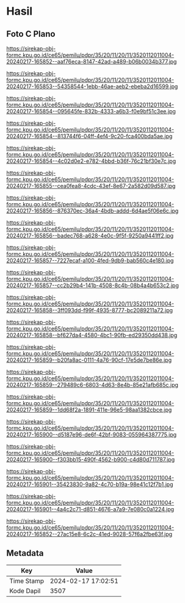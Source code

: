 # Hasil

## Foto C Plano

https://sirekap-obj-formc.kpu.go.id/ce65/pemilu/pdpr/35/20/11/20/11/3520112011004-20240217-165852--aaf76eca-8147-42ad-a489-b06b0034b377.jpg

https://sirekap-obj-formc.kpu.go.id/ce65/pemilu/pdpr/35/20/11/20/11/3520112011004-20240217-165853--54358544-1ebb-46ae-aeb2-ebeba2d16599.jpg

https://sirekap-obj-formc.kpu.go.id/ce65/pemilu/pdpr/35/20/11/20/11/3520112011004-20240217-165854--095645fe-832b-4333-a6b3-f0e9bf51c3ee.jpg

https://sirekap-obj-formc.kpu.go.id/ce65/pemilu/pdpr/35/20/11/20/11/3520112011004-20240217-165854--813744f6-04ff-4ef4-9c20-fca400bda5ae.jpg

https://sirekap-obj-formc.kpu.go.id/ce65/pemilu/pdpr/35/20/11/20/11/3520112011004-20240217-165854--4c02d0e2-e782-4bbd-b36f-76c21bf30e7c.jpg

https://sirekap-obj-formc.kpu.go.id/ce65/pemilu/pdpr/35/20/11/20/11/3520112011004-20240217-165855--cea0fea8-4cdc-43ef-8e67-2a582d09d587.jpg

https://sirekap-obj-formc.kpu.go.id/ce65/pemilu/pdpr/35/20/11/20/11/3520112011004-20240217-165856--876370ec-36a4-4bdb-addd-6d4ae5f06e6c.jpg

https://sirekap-obj-formc.kpu.go.id/ce65/pemilu/pdpr/35/20/11/20/11/3520112011004-20240217-165856--badec768-a628-4e0c-9f5f-9250a9441ff2.jpg

https://sirekap-obj-formc.kpu.go.id/ce65/pemilu/pdpr/35/20/11/20/11/3520112011004-20240217-165857--7227ecaf-a100-4fed-9db9-bab560c4e180.jpg

https://sirekap-obj-formc.kpu.go.id/ce65/pemilu/pdpr/35/20/11/20/11/3520112011004-20240217-165857--cc2b29b4-141b-4508-8c4b-08b4a4b653c2.jpg

https://sirekap-obj-formc.kpu.go.id/ce65/pemilu/pdpr/35/20/11/20/11/3520112011004-20240217-165858--3ff093dd-f99f-4935-8777-bc2089211a72.jpg

https://sirekap-obj-formc.kpu.go.id/ce65/pemilu/pdpr/35/20/11/20/11/3520112011004-20240217-165858--bf627da4-4580-4bc1-90fb-ed29350dd438.jpg

https://sirekap-obj-formc.kpu.go.id/ce65/pemilu/pdpr/35/20/11/20/11/3520112011004-20240217-165859--b20fa8ac-0111-4a76-90cf-17e5de7be86e.jpg

https://sirekap-obj-formc.kpu.go.id/ce65/pemilu/pdpr/35/20/11/20/11/3520112011004-20240217-165859--279489c6-6803-4d63-8e4b-85e21afb685c.jpg

https://sirekap-obj-formc.kpu.go.id/ce65/pemilu/pdpr/35/20/11/20/11/3520112011004-20240217-165859--1dd68f2a-1891-411e-96e5-98aa1382cbce.jpg

https://sirekap-obj-formc.kpu.go.id/ce65/pemilu/pdpr/35/20/11/20/11/3520112011004-20240217-165900--d5187e96-de6f-42bf-9083-055964387775.jpg

https://sirekap-obj-formc.kpu.go.id/ce65/pemilu/pdpr/35/20/11/20/11/3520112011004-20240217-165900--f303bb15-490f-4562-b900-c4d80d711787.jpg

https://sirekap-obj-formc.kpu.go.id/ce65/pemilu/pdpr/35/20/11/20/11/3520112011004-20240217-165901--35423830-9a82-4c70-b19a-98e41c12f7b1.jpg

https://sirekap-obj-formc.kpu.go.id/ce65/pemilu/pdpr/35/20/11/20/11/3520112011004-20240217-165901--4a4c2c71-d851-4676-a7a9-7e080c0a1224.jpg

https://sirekap-obj-formc.kpu.go.id/ce65/pemilu/pdpr/35/20/11/20/11/3520112011004-20240217-165852--27ac15e8-6c2c-41ed-9028-57f6a2fbe63f.jpg


## Metadata

| Key        | Value               |
| ---------- | ------------------- |
| Time Stamp | 2024-02-17 17:02:51 |
| Kode Dapil | 3507                |



